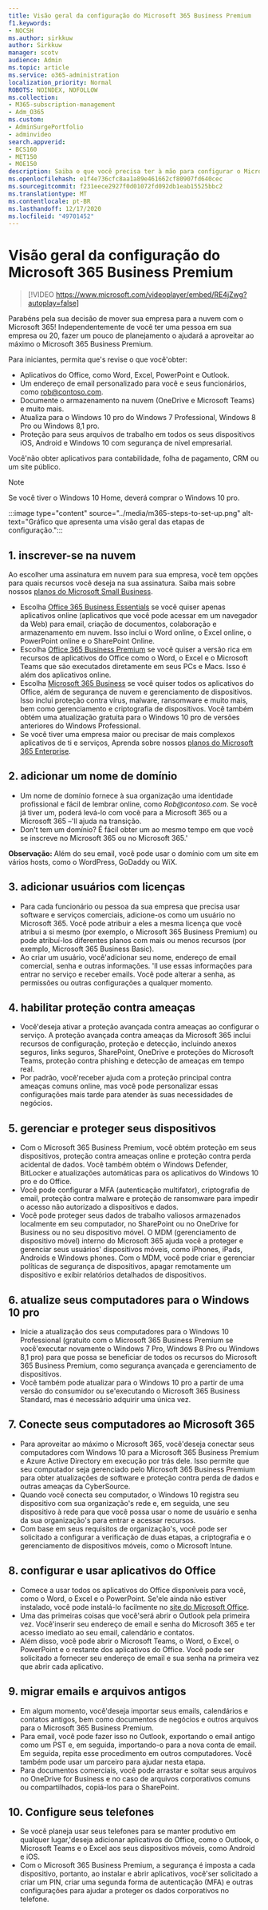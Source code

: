 ```yaml
---
title: Visão geral da configuração do Microsoft 365 Business Premium
f1.keywords:
- NOCSH
ms.author: sirkkuw
author: Sirkkuw
manager: scotv
audience: Admin
ms.topic: article
ms.service: o365-administration
localization_priority: Normal
ROBOTS: NOINDEX, NOFOLLOW
ms.collection:
- M365-subscription-management
- Adm_O365
ms.custom:
- AdminSurgePortfolio
- adminvideo
search.appverid:
- BCS160
- MET150
- MOE150
description: Saiba o que você precisa ter à mão para configurar o Microsoft 365 Business Premium.
ms.openlocfilehash: e1f4e736cfc8aa1a89e461662cf80907fd640cec
ms.sourcegitcommit: f231eece2927f0d01072fd092db1eab15525bbc2
ms.translationtype: MT
ms.contentlocale: pt-BR
ms.lasthandoff: 12/17/2020
ms.locfileid: "49701452"
---
```

# <a name="overview-of-microsoft-365-business-premium-setup"></a>Visão geral da configuração do Microsoft 365 Business Premium

> [!VIDEO https://www.microsoft.com/videoplayer/embed/RE4jZwg?autoplay=false]

Parabéns pela sua decisão de mover sua empresa para a nuvem com o Microsoft 365! Independentemente de você ter uma pessoa em sua empresa ou 20, fazer um pouco de planejamento o ajudará a aproveitar ao máximo o Microsoft 365 Business Premium.

Para iniciantes, permita que&#39;s revise o que você&#39;obter:

- Aplicativos do Office, como Word, Excel, PowerPoint e Outlook.
- Um endereço de email personalizado para você e seus funcionários, como rob@contoso.com.
- Documente o armazenamento na nuvem (OneDrive e Microsoft Teams) e muito mais.
- Atualiza para o Windows 10 pro do Windows 7 Professional, Windows 8 Pro ou Windows 8,1 pro.
- Proteção para seus arquivos de trabalho em todos os seus dispositivos iOS, Android e Windows 10 com segurança de nível empresarial.

Você&#39;não obter aplicativos para contabilidade, folha de pagamento, CRM ou um site público.

> [!NOTE]
> Se você tiver o Windows 10 Home, deverá comprar o Windows 10 pro.  


:::image type="content" source="../media/m365-steps-to-set-up.png" alt-text="Gráfico que apresenta uma visão geral das etapas de configuração.":::

## <a name="1-sign-up-for-the-cloud"></a>1. inscrever-se na nuvem

Ao escolher uma assinatura em nuvem para sua empresa, você tem opções para quais recursos você deseja na sua assinatura. Saiba mais sobre nossos [planos do Microsoft Small Business](https://www.microsoft.com/microsoft-365/business?rtc=1).

- Escolha [Office 365 Business Essentials](https://www.microsoft.com/en-us/p/office-365-business-essentials/cfq7ttc0k59v?rtc=1&amp;activetab=pivot:overviewtab) se você quiser apenas aplicativos online (aplicativos que você pode acessar em um navegador da Web) para email, criação de documentos, colaboração e armazenamento em nuvem. Isso inclui o Word online, o Excel online, o PowerPoint online e o SharePoint Online.
- Escolha [Office 365 Business Premium](https://products.office.com/en-us/business/office-365-business-premium) se você quiser a versão rica em recursos de aplicativos do Office como o Word, o Excel e o Microsoft Teams que são executados diretamente em seus PCs e Macs. Isso é além dos aplicativos online.
- Escolha [Microsoft 365 Business](https://www.microsoft.com/microsoft-365/business?rtc=1) se você quiser todos os aplicativos do Office, além de segurança de nuvem e gerenciamento de dispositivos. Isso inclui proteção contra vírus, malware, ransomware e muito mais, bem como gerenciamento e criptografia de dispositivos. Você também obtém uma atualização gratuita para o Windows 10 pro de versões anteriores do Windows Professional.
- Se você tiver uma empresa maior ou precisar de mais complexos aplicativos de ti e serviços, Aprenda sobre nossos [planos do Microsoft 365 Enterprise](https://www.microsoft.com/microsoft-365/compare-all-microsoft-365-plans).


## <a name="2-add-a-domain-name"></a>2. adicionar um nome de domínio

- Um nome de domínio fornece à sua organização uma identidade profissional e fácil de lembrar online, como _Rob@contoso.com_. Se você já tiver um, poderá levá-lo com você para a Microsoft 365 ou a Microsoft 365 –&#39;ll ajuda na transição.
- Don&#39;t tem um domínio? É fácil obter um ao mesmo tempo em que você se inscreve no Microsoft 365 ou no Microsoft 365.&#39;

**Observação:**  Além do seu email, você pode usar o domínio com um site em vários hosts, como o WordPress, GoDaddy ou WiX.

## <a name="3-add-users-with-licenses"></a>3. adicionar usuários com licenças

- Para cada funcionário ou pessoa da sua empresa que precisa usar software e serviços comerciais, adicione-os como um usuário no Microsoft 365. Você pode atribuir a eles a mesma licença que você atribui a si mesmo (por exemplo, o Microsoft 365 Business Premium) ou pode atribuí-los diferentes planos com mais ou menos recursos (por exemplo, Microsoft 365 Business Basic).
- Ao criar um usuário, você&#39;adicionar seu nome, endereço de email comercial, senha e outras informações. &#39;ll use essas informações para entrar no serviço e receber emails. Você pode alterar a senha, as permissões ou outras configurações a qualquer momento.


## <a name="4-enable-threat-protection"></a>4. habilitar proteção contra ameaças

- Você&#39;deseja ativar a proteção avançada contra ameaças ao configurar o serviço. A proteção avançada contra ameaças da Microsoft 365 inclui recursos de configuração, proteção e detecção, incluindo anexos seguros, links seguros, SharePoint, OneDrive e proteções do Microsoft Teams, proteção contra phishing e detecção de ameaças em tempo real.
- Por padrão, você&#39;receber ajuda com a proteção principal contra ameaças comuns online, mas você pode personalizar essas configurações mais tarde para atender às suas necessidades de negócios.

## <a name="5-manage-and-secure-your-devices"></a>5. gerenciar e proteger seus dispositivos

- Com o Microsoft 365 Business Premium, você obtém proteção em seus dispositivos, proteção contra ameaças online e proteção contra perda acidental de dados. Você também obtém o Windows Defender, BitLocker e atualizações automáticas para os aplicativos do Windows 10 pro e do Office.
- Você pode configurar a MFA (autenticação multifator), criptografia de email, proteção contra malware e proteção de ransomware para impedir o acesso não autorizado a dispositivos e dados.
- Você pode proteger seus dados de trabalho valiosos armazenados localmente em seu computador, no SharePoint ou no OneDrive for Business ou no seu dispositivo móvel. O MDM (gerenciamento de dispositivo móvel) interno do Microsoft 365 ajuda você a proteger e gerenciar seus usuários&#39; dispositivos móveis, como iPhones, iPads, Androids e Windows phones. Com o MDM, você pode criar e gerenciar políticas de segurança de dispositivos, apagar remotamente um dispositivo e exibir relatórios detalhados de dispositivos.

## <a name="6-upgrade-your-pcs-to-windows-10-pro"></a>6. atualize seus computadores para o Windows 10 pro

- Inicie a atualização dos seus computadores para o Windows 10 Professional (gratuito com o Microsoft 365 Business Premium se você&#39;executar novamente o Windows 7 Pro, Windows 8 Pro ou Windows 8,1 pro) para que possa se beneficiar de todos os recursos do Microsoft 365 Business Premium, como segurança avançada e gerenciamento de dispositivos.
- Você também pode atualizar para o Windows 10 pro a partir de uma versão do consumidor ou se&#39;executando o Microsoft 365 Business Standard, mas é necessário adquirir uma única vez.

## <a name="7-connect-your-pcs-to-microsoft-365"></a>7. Conecte seus computadores ao Microsoft 365

- Para aproveitar ao máximo o Microsoft 365, você&#39;deseja conectar seus computadores com Windows 10 para a Microsoft 365 Business Premium e Azure Active Directory em execução por trás dele. Isso permite que seu computador seja gerenciado pelo Microsoft 365 Business Premium para obter atualizações de software e proteção contra perda de dados e outras ameaças da CyberSource.
- Quando você conecta seu computador, o Windows 10 registra seu dispositivo com sua organização&#39;s rede e, em seguida, une seu dispositivo à rede para que você possa usar o nome de usuário e senha da sua organização&#39;s para entrar e acessar recursos.
- Com base em seus requisitos de organização&#39;s, você pode ser solicitado a configurar a verificação de duas etapas, a criptografia e o gerenciamento de dispositivos móveis, como o Microsoft Intune.

## <a name="8-set-up-and-use-office-apps"></a>8. configurar e usar aplicativos do Office

- Comece a usar todos os aplicativos do Office disponíveis para você, como o Word, o Excel e o PowerPoint. Se&#39;ele ainda não estiver instalado, você pode instalá-lo facilmente no [site do Microsoft Office](https://www.office.com/).
- Uma das primeiras coisas que você&#39;será abrir o Outlook pela primeira vez. Você&#39;inserir seu endereço de email e senha do Microsoft 365 e ter acesso imediato ao seu email, calendário e contatos.
- Além disso, você pode abrir o Microsoft Teams, o Word, o Excel, o PowerPoint e o restante dos aplicativos do Office. Você pode ser solicitado a fornecer seu endereço de email e sua senha na primeira vez que abrir cada aplicativo.

## <a name="9-migrate-old-email-and-files"></a>9. migrar emails e arquivos antigos

- Em algum momento, você&#39;deseja importar seus emails, calendários e contatos antigos, bem como documentos de negócios e outros arquivos para o Microsoft 365 Business Premium.
- Para email, você pode fazer isso no Outlook, exportando o email antigo como um PST e, em seguida, importando-o para a nova conta de email. Em seguida, repita esse procedimento em outros computadores. Você também pode usar um parceiro para ajudar nesta etapa.
- Para documentos comerciais, você pode arrastar e soltar seus arquivos no OneDrive for Business e no caso de arquivos corporativos comuns ou compartilhados, copiá-los para o SharePoint.

## <a name="10-set-up-your-phones"></a>10. Configure seus telefones

- Se você planeja usar seus telefones para se manter produtivo em qualquer lugar,&#39;deseja adicionar aplicativos do Office, como o Outlook, o Microsoft Teams e o Excel aos seus dispositivos móveis, como Android e iOS.
- Com o Microsoft 365 Business Premium, a segurança é imposta a cada dispositivo, portanto, ao instalar e abrir aplicativos, você&#39;ser solicitado a criar um PIN, criar uma segunda forma de autenticação (MFA) e outras configurações para ajudar a proteger os dados corporativos no telefone.